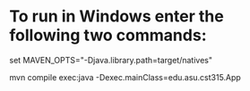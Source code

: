 # To run in Windows enter the following two commands:

set MAVEN_OPTS="-Djava.library.path=target/natives"

mvn compile exec:java -Dexec.mainClass=edu.asu.cst315.App